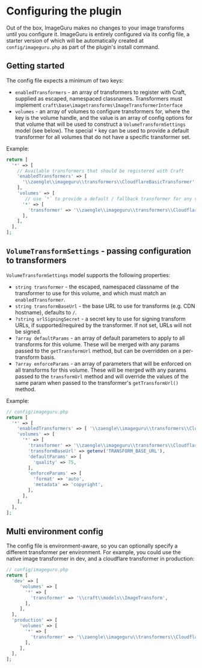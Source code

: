 # Configuring the plugin

Out of the box, ImageGuru makes no changes to your image transforms until you configure it. ImageGuru is entirely configured via its config file, a starter version of which will be automatically created at `config/imageguru.php` as part of the plugin's install command.

## Getting started

The config file expects a minimum of two keys:

- `enabledTransformers` - an array of transformers to register with Craft, supplied as escaped, namespaced classnames. Transformers must implement `craft\base\imagetransforms\ImageTransformerInterface`
- `volumes` - an array of volumes to configure transformers for, where the key is the volume handle, and the value is an array of config options for that volume that will be used to construct a `VolumeTransformSettings` model (see below). The special `*` key can be used to provide a default transformer for all volumes that do not have a specific transformer set. 

Example:

```php
return [
  '*' => [
    // Available transformers that should be registered with Craft
    'enabledTransformers' => [
      '\\zaengle\\imageguru\\transformers\\CloudflareBasicTransformer',
    ],
    'volumes' => [
       // use `*` to provide a default / fallback transformer for any volume that does not have a specific transformer set 
      '*' => [
        'transformer' => '\\zaengle\\imageguru\\transformers\\CloudflareBasicTransformer',
      ],
    ],
  ],
];
```

## `VolumeTransformSettings` - passing configuration to transformers

`VolumeTransformSettings` model supports the following properties:

- `string transformer` - the escaped, namespaced classname of the transformer to use for this volume, and which must match an `enabledTransformer`.
- `string transformBaseUrl` - the base URL to use for transforms (e.g. CDN hostname), defaults to `/`.
- `?string urlSigningSecret` - a secret key to use for signing transform URLs, if supported/required by the transformer. If not set, URLs will not be signed.
- `?array defaultParams` - an array of default parameters to apply to all transforms for this volume. These will be merged with any params passed to the `getTransformUrl` method, but can be overridden on a per-transform basis.
- `?array enforceParams` - an array of parameters that will be enforced on all transforms for this volume. These will be merged with any params passed to the `transformUrl` method and will override the values of the same param when passed to the transformer's `getTransformUrl()` method.

Example:

```php
// config/imageguru.php
return [
  '*' => [
    'enabledTransformers' => [ '\\zaengle\\imageguru\\transformers\\CloudflareBasicTransformer', ],
    'volumes' => [
      '*' => [
        'transformer' => '\\zaengle\\imageguru\\transformers\\CloudflareBasicTransformer',
        'transformBaseUrl' => getenv('TRANSFORM_BASE_URL'),
        'defaultParams' => [
          'quality' => 75,
        ],     
        'enforceParams' => [
          'format' => 'auto',
          'metadata' => 'copyright',
        ],
      ],
    ],
  ],
];
```

## Multi environment config

The config file is environment-aware, so you can optionally specify a different transformer per environment. For example, you could use the native image transformer in dev, and a cloudflare transformer in production:

```php
// config/imageguru.php
return [
  'dev' => [
     'volumes' => [
       '*' => [
         'transformer' => '\\craft\\models\\ImageTransform',
       ],
     ],
  ],
  'production' => [
     'volumes' => [
       '*' => [
         'transformer' => '\\zaengle\\imageguru\\transformers\\CloudflareBasicTransformer',
       ],
     ],
  ],
];
```
